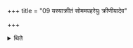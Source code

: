 +++
title = "09 यस्याक्रीतं सोममपहरेयुः क्रीणीयादेव"

+++

<details><summary>थिते</summary>

यस्याक्रीतं सोममपहरेयुः क्रीणीयादेव ९
</details>
